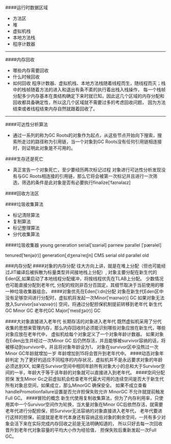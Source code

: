 ####运行时数据区域
* 方法区
* 堆
* 虚拟机栈
* 本地方法栈
* 程序计数器
***
####内存回收
* 哪些内存需要回收
* 什么时候回收
* 如何回收
程序计数器、虚拟机栈、本地方法栈随着线程而生，随线程而灭；栈中的栈帧随着方法的进入和退出有条不紊的执行着出栈入栈操作，
	每一个栈帧分配多少内存基本在类结构确定下来时就已知，因此这几个区域的内存分配和回收都具备确定性，所以这几个区域就不需要过多的考虑回收问题，
	因为方法结束或者线程结束内存自然就跟着回收了。
***
####可达性分析算法
* 通过一系列的称为GC Roots的对象作为起点，从这些节点开始向下搜索，搜索所走过的路径称为引用链，当一个对象到GC Roots没有任何引用链相连接时，则证明此对象是不可用的。

####生存还是死亡
* 真正宣告一个对象死亡，至少要经历两次标记过程
	对象进行可达性分析发现没有与GC Roots相连接的引用链，那么它将会被第一次标记并且进行一次筛选，筛选的条件是此对象是否有必要执行finalize[ˈfaɪnəlaɪz]

####回收方法区

####垃圾收集算法
* 标记清除算法
* 复制算法
* 标记整理算法
* 分代收集算法

####垃圾收集器
young generation
serial[ˈsɪəriəl]  parnew  parallel [ˈpærəlel] 
	
	
tenured[ˈtenjə(r)]  generation[ˌdʒenəˈreɪʃn]
CMS  serial old  parallel old

###内存分配
####对象的内存分配
往大方向上讲，就是在堆上分配（但也可能经过JIT编译后被拆散为标量类型并间接地栈上分配）,
	对象主要分配在新生代的Eden区,如果启动了本地线程分配缓冲，将按线程优先在TLAB上分配。
	少数情况也可能直接分配到老年代,
	分配的规则非百分百固定，其细节取决于当前使用的哪一种垃圾收集器组合。
####对象优先在Eden[ˈi:dn]分配
对象在新生代Eden区中没有足够空间进行分配时，虚拟机将发起一次Minor[ˈmaɪnə(r)] GC
	如果对象无法放入Survivor[səˈvaɪvə(r)] 空间，将通过分配担保机制提前转移到老年代
	新生代GC Minor GC
	老年代GC Major[ˈmeɪdʒə(r)]  GC

####大对象直接进入老年代
长期存活的对象进入老年代
	既然虚拟机采用了分代收集的思想来管理内存，那么内存回收时必须能识别哪些对象应放在新生代，哪些对象应放在老年代中，
	虚拟机给每个对象定义了一个对象年龄计数器。
	如果对象在Eden出生并经过一次Minor GC 后仍然存活，并且能够被survivor容纳的话，将被移动到survivor中，并且将对象年龄设为1，
	对象在survivor区中没熬过一次Minor GC年龄就增加一岁 年龄增加到15将会晋升到老年代中。
####动态对象年龄判定
为了更好的适应不同程序的内存状况，虚拟机并不是永远要求对象的年龄必须达到XX,
	如果在Survivor空间中相同年龄所有对象大小的总和大于Survivor空间的一半，年龄大于等于该年龄的对象就可以直接进入到老年代。
####空间分配担保
发生Minor Gc之前虚拟机会检查老年代最大可用的连续空间是否大于新生代所有对象总空间，如果成立，那么MinorGC 确保安全。
	如果不成立查看handlePromotionfailure设置是否允许担保失败允许 MinorGC 不允许就提前触发Full GC。
####冒险的概念
新生代使用复制收集算法，但为了内存利用率，只使用其中一个Survivor空间作为轮换，当大量对象在Minor GC后依然存活，就需要
	老年代进行分配担保，把Survivor无法容纳的对象直接进入老年代，
	老年代要进行这样的担保，前提就是老年代本身还有容纳这些对象的剩余空间，一共有多少对象会活下来在实际完成内存回收之前是无法明确知道的，
	所以只好去每一次回收晋升到老年代对象容量的平均大小作为经验值，
	担保失败后重新发起一次Full GC。

